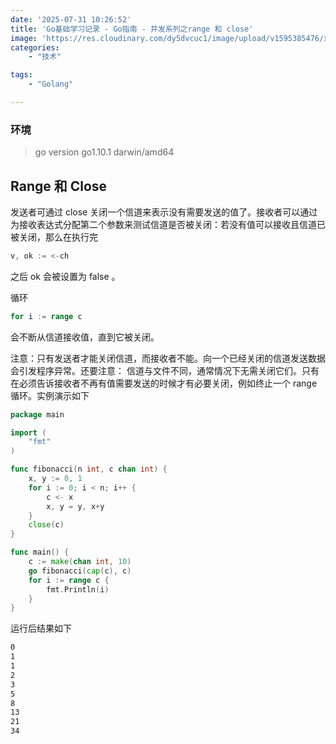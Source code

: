 ```yaml
---
date: '2025-07-31 10:26:52'
title: 'Go基础学习记录 - Go指南 - 并发系列之range 和 close'
image: 'https://res.cloudinary.com/dy5dvcuc1/image/upload/v1595385476/xiaorongmao/golang.jpg'
categories:
    - "技术"

tags:
    - "Golang"

---
```


### **环境**

> go version go1.10.1 darwin/amd64

## **Range 和 Close**

发送者可通过 close 关闭一个信道来表示没有需要发送的值了。接收者可以通过为接收表达式分配第二个参数来测试信道是否被关闭：若没有值可以接收且信道已被关闭，那么在执行完

```go
v, ok := <-ch
```

之后 ok 会被设置为 false 。

循环

```go
for i := range c
```

会不断从信道接收值，直到它被关闭。

注意：只有发送者才能关闭信道，而接收者不能。向一个已经关闭的信道发送数据会引发程序异常。还要注意： 信道与文件不同，通常情况下无需关闭它们。只有在必须告诉接收者不再有值需要发送的时候才有必要关闭，例如终止一个 range 循环。实例演示如下

```go
package main

import (
    "fmt"
)

func fibonacci(n int, c chan int) {
    x, y := 0, 1
    for i := 0; i < n; i++ {
        c <- x
        x, y = y, x+y
    }
    close(c)
}

func main() {
    c := make(chan int, 10)
    go fibonacci(cap(c), c)
    for i := range c {
        fmt.Println(i)
    }
}
```

运行后结果如下

```bash
0
1
1
2
3
5
8
13
21
34
```

